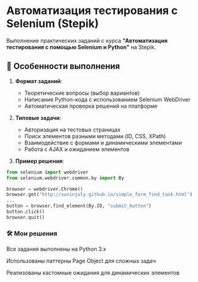 # Автоматизация тестирования с Selenium (Stepik)

Выполнение практических заданий с курса **"Автоматизация тестирования с помощью Selenium и Python"** на Stepik.

## 📌 Особенности выполнения
1. **Формат заданий**:
   - Теоретические вопросы (выбор вариантов)
   - Написание Python-кода с использованием Selenium WebDriver
   - Автоматическая проверка решений на платформе

2. **Типовые задачи**:
   - Авторизация на тестовых страницах
   - Поиск элементов разными методами (ID, CSS, XPath)
   - Взаимодействие с формами и динамическими элементами
   - Работа с AJAX и ожиданием элементов

3. **Пример решения**:
```python
from selenium import webdriver
from selenium.webdriver.common.by import By

browser = webdriver.Chrome()
browser.get("http://suninjuly.github.io/simple_form_find_task.html")
...
button = browser.find_element(By.ID, "submit_button")
button.click()
browser.quit()
```
### 🛠 Мои решения
Все задания выполнены на Python 3.x

Использованы паттерны Page Object для сложных задач

Реализованы кастомные ожидания для динамических элементов